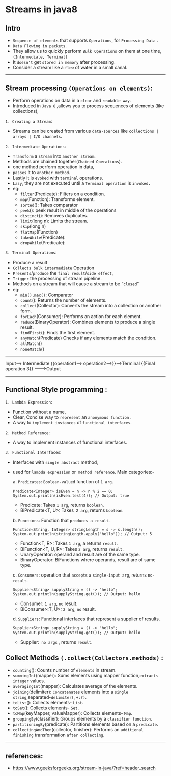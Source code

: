 # Streams in java8

## Intro
  - `Sequence of elements` that supports `Operations`, for `Processing Data` . 
  - `Data Flowing in packets`.
  - They allow us to  quickly perform `Bulk Operations` on them at one time,`(Intermediate, Terminal)`  
  - It `doesn't` get `stored in memory` after processing.
  - Consider a stream like a `flow` of water in a small canal. 
 

---
## Stream processing `(Operations on elements)`:
- Perform operations on data in a `clear` and `readable way`.
- Introduced in `Java 8` ,allows you to process sequences of elements (like collections),

`1. Creating a Stream`: 
- Streams can be created from various `data-sources` like `collections | arrays | I/O channels`.

`2. Intermediate Operations`:
- `Transform` a `stream` into `another stream`.
- Methods are chained together(`Chained Operations`).
- one method perform operation in data,
- `passes` it to `another method`.
- Lastly it is `evoked` with `terminal` operations.
- `Lazy`, they are not executed until a `Terminal operation` is `invoked.`
- eg:
  - `filter`(Predicate): Filters on a condition.
  - `map`(Function): Transforms element.
  - `sorted`(): Takes comparator
  - `peek`(): peek result in middle of the operations
  - `distinct`(): Removes duplicates.
  - `limit`(long n): Limits the stream.
  - `skip`(long n)
  - `flatMap`(Function)
  - `takeWhile`(Predicate): 
  - `dropWhile`(Predicate):

`3. Terminal Operations`:
-  Produce a result
- `Collects bulk intermediate` Operation 
- `Presents`/`produce` the `final result`/`side effect`, 
- `Trigger` the processing of stream pipeline.
- Methods on a stream that will cause a stream to be “`closed`”
- eg:
  - `min(),max()`:            Comparator
  - `count`():                Returns the number of elements.
  - `collect`(Collector):     Converts the stream into a collection or another form.
  - `forEach`(Consumer):      Performs an action for each element.
  - `reduce`(BinaryOperator): Combines elements to produce a single result.
  - `findFirst`():            Finds the first element.
  - `anyMatch`(Predicate)     Checks if any elements match the condition.
  - `allMatch`()
  - `noneMatch`() 
---
Input--> Intermediate {{operation1--> operation2-->}}-->Terminal {{Final operation 3}} --->Output

---
## Functional Style programming :
`1. Lambda Expression`:
- Function without a name, 
- Clear, Concise way to `represent` an `anonymous function` .   
- A way to `implement instances` of `functional interfaces`.

`2. Method Reference`:
- A way to implement instances of functional interfaces.


`3. Functional Interfaces`:
- Interfaces with `single abstract` method, 
- used for `lambda expression` or` method reference`. Main categories:-

  a. `Predicates`: `Boolean-valued` function of `1 arg`.
  ```
  Predicate<Integer> isEven = n -> n % 2 == 0;
  System.out.println(isEven.test(4)); // Output: true
  ```
    - Predicate<T>: Takes `1 arg`, returns `boolean`.
    - BiPredicate<T, U>: Takes` 2 arg`, returns `boolean`.

  b. `Functions`: Function that `produces a result`.
  ```
  Function<String, Integer> stringLength = s -> s.length();
  System.out.println(stringLength.apply("hello")); // Output: 5
  ```
    - Function<T, R>: Takes `1 arg`, a returns  `result`.
    - BiFunction<T, U, R>: Takes `2 arg`, returns  `result`.
    - UnaryOperator<T>:  operand and result are of the same type.
    - BinaryOperator<T>:  BiFunctions where operands, result are of same type.

  c. `Consumers`: operation that `accepts` a `single-input arg`, returns `no-result`.
  ```
  Supplier<String> supplyString = () -> "hello";
  System.out.println(supplyString.get()); // Output: hello
  ```
    - Consumer<T>:  `1 arg`, `no` result.
    - BiConsumer<T, U>: `2 arg`, `no` result.

  d. `Suppliers`: Functional interfaces that represent a supplier of results.
  ```
  Supplier<String> supplyString = () -> "hello";
  System.out.println(supplyString.get()); // Output: hello
  ```
    - Supplier<T>:` no args` , returns `result`.

## Collect Methods  `(.collect(Collectors.methods)` :
- `counting`(): Counts number of `elements` in stream.
- `summingInt`(mapper): Sums elements using mapper function,`extracts integer` values.
- `averagingInt`(mapper): Calculates average of the elements. 
- `joining`(delimiter): `Concatenates` elements into a `single string`,separated-`delimiter(,+:?)`.
- `toList`(): Collects elements- `List`.
-  `toSet`(): Collects elements- `Set`.
-  `toMap`(keyMapper, valueMapper): Collects elements- `Map`.
-  `groupingBy`(classifier): Groups elements by a `classifier function`.
-  `partitioningBy`(predicate): Partitions elements based on a `predicate`.
-  `collectingAndThen`(collector, finisher): Performs an `additional finishing` transformation `after collecting`.
---
## references:
- https://www.geeksforgeeks.org/stream-in-java/?ref=header_search
